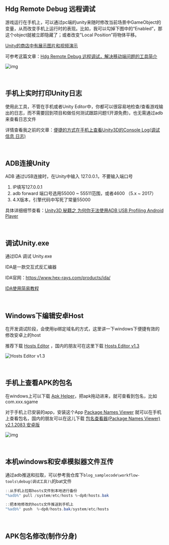 ## Hdg Remote Debug 远程调试

游戏运行在手机上，可以通过pc端的unity来随时修改当前场景中GameObject的变量，从而改变手机上运行时的表现。比如，我可以勾掉下图中的“Enabled”，那这个object就被立即隐藏了；或者改变"Local Position”将物体平移。

[Unity的商店中有展示图片和视频演示](https://www.assetstore.unity3d.com/en/#!/content/61863)

可参考这篇文章：[Hdg Remote Debug 远程调试，解决移动端问题的工具简介](https://zhuanlan.zhihu.com/p/30110756)

![img](https://pic1.zhimg.com/v2-b7735d3f380fd7dcd403a14146f9ccd8_r.jpg)

​      

## 手机上实时打印Unity日志

使用此工具，不管在手机或者Unity Editor中，你都可以很容易地检查/查看游戏输出的日志，而不需要回到项目和做任何测试跟踪问题!(开源免费)，也无需通过adb来查看日志文件

详情查看我之前的文章：[便捷的方式在手机上查看Unity3D的Console Log(调试信息 日志)](https://www.cnblogs.com/zhaoqingqing/p/5794009.html)

​      

## ADB连接Unity

ADB 通过USB连接时，在Unity中输入 127.0.0.1，不要输入端口号

1. IP填写127.0.0.1
2. adb forward 端口号选用55000 ~ 55511范围，或者4600 （5.x ~ 2017）
3. 4.X版本，引擎代码中写死了常量55000

具体详细细节查看：[Unity3D 秘籍之 为何你无法使用ADB USB Profiling Android Player](https://zhuanlan.zhihu.com/p/30247546)

​      

## 调试Unity.exe

通过IDA 调试 Unity.exe

IDA是一款交互式反汇编器

IDA官网：https://www.hex-rays.com/products/ida/

[IDA使用简易教程](https://www.xuenixiang.com/thread-99-1-1.html)

​     

## Windows下编辑安卓Host

在开发调试阶段，会使用ip绑定域名的方式，这里讲一下windows下便捷有效的修改安卓上的host

推荐下载 [Hosts Editor](https://apkpure.com/hosts-editor/com.nilhcem.hostseditor) ，国内的朋友可在这里下载 [Hosts Editor v1.3](http://www.pc6.com/az/115764.html)

![Hosts Editor v1.3](http://8.pic.pc6.com/thumb/up/2014-7/20147149256885980_600_0.jpg)

​     

## 手机上查看APK的包名

在windows上可以下载 [Apk Helper](http://xiazai.zol.com.cn/detail/45/443215.shtml)，把apk拖动进来，就可查看到包名，比如com.xxx.sgame

对于手机上已安装的app，安装这个App [Package Names Viewer](https://play.google.com/store/apps/details?id=com.csdroid.pkg&hl=en_US)  就可以在手机上查看包名，国内的朋友可以在这儿下载 [包名查看器(Package Names Viewer) v2.1.2083 安卓版](https://www.cr173.com/soft/710834.html)  

![img](https://pic.cr173.com/up/2018-3/15214214177798582.jpg)

​     

## 本机windows和安卓模拟器文件互传

通过adb推送和拉取，可以参考我仓库下`blog_samplecode\workflow-tools\debug(调试工具)\`的bat文件

```powershell
::从手机上拉取hosts文件到本地进行备份
"%adb%" pull /system/etc/hosts %~dp0/hosts.bak

::把本地修改的hosts文件推送到手机上
"%adb%" push  %~dp0/hosts.bak/system/etc/hosts
```



​      

## APK包名修改(制作分身)